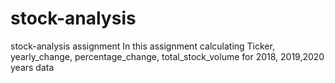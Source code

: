 # stock-analysis
stock-analysis assignment
In this assignment calculating Ticker, yearly_change, percentage_change, total_stock_volume for 2018, 2019,2020 years data


